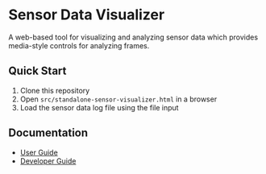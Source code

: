 # Sensor Data Visualizer

A web-based tool for visualizing and analyzing sensor data which provides media-style controls for analyzing frames.

## Quick Start

1. Clone this repository
2. Open `src/standalone-sensor-visualizer.html` in a browser
3. Load the sensor data log file using the file input

## Documentation

- [User Guide](docs/user_guide.md)
- [Developer Guide](docs/developer_guide.md)
